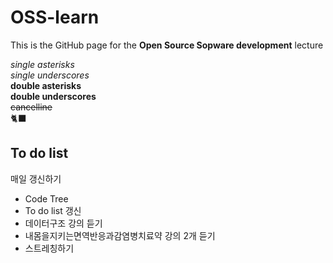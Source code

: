 # OSS-learn 

This is the GitHub page for the **Open Source Sopware development** lecture    
      

*single asterisks*   
_single underscores_   
**double asterisks**   
__double underscores__   
~~cancelline~~   
🐈‍⬛

## To do list
 매일 갱신하기
* Code Tree
* To do list 갱신
* 데이터구조 강의 듣기
* 내몸을지키는면역반응과감염병치료약 강의 2개 듣기
* 스트레칭하기


